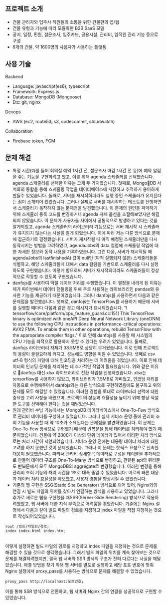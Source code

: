 ## 프로젝트 소개
- 건물 관리자와 입주사 직원들의 소통을 위한 건물편의 앱/웹
- 건물 유형과 기능에 따라 모듈화한 B2B SaaS 모델
- 공지, 일정, 민원, 설문조사, 입주카드, 공용시설, 관리비, 임직원 관리 기능 등으로 구성
- 6개의 건물, 약 1600명의 사용자가 사용하는 플랫폼

## 사용 기술
Backend
- Language: javascript(es6), typescript
- Framework: Express.js
- Database: MongoDB (Mongoose)
- Etc: git, nginx
  
Devops
- AWS (ec2, route53, s3, codecommit, cloudwatch)

Collaboration
- Firebase token, FCM

## 문제 해결
- 특정 시간(예를 들어 회의실 예약 1시간 전, 설문조사 마감 1시간 전 등)에 예약 알림을 주는 기능을 구현하려고 했고, 이를 위해 agenda 스케줄러를 선택했습니다. agenda 스케줄러를 선택한 이유는 크게 두 가지였습니다. 첫째로, MongoDB 서버와의 통합을 통해 스케줄링 작업을 데이터베이스에 저장하고 추적하기 용이하게 만들수 있었습니다. 둘째로, 서버를 재시작하더라도 실행 중인 스케줄러가 유지된다는 점이 소개되어 있었습니다. 그러나 실제로 서버를 재시작하는 테스트를 진행하면서 스케줄러가 동작하지 않는 문제점을 발견했습니다. 이 문제의 원인을 파악하기 위해 스케줄러 등록 코드를 변경하거나 agenda 자체 옵션을 조절해보았지만 해결되지 않았습니다. 이 문제가 사용자들 사이에서 공통적으로 발생하고 있다는 것을 알게되었고, agenda 스케줄러의 라이브러리 기능으로는 서버 재시작 시 스케줄러가 유지되지 않는다는 사실을 알게 되었습니다. 이에 따라 저는 다른 방식으로 문제에 접근하기로 결정했습니다. 서버가 재시작될 때 아직 예정된 스케줄러만을 다시 동작시키는 방법을 고려하였고, agendaJobs의 data 컬럼에 스케줄링 작업에 대한 자세한 정보와 동작 내용을 기록하였습니다. 그런 다음, 서버가 재시작될 때 agendaJobs의 lastfinishedAt 값이 null인 (아직 실행되지 않은) 스케줄러들을 식별하고, 해당 스케줄러들에 대해서 data 컬럼을 기반으로 스케줄러를 다시 실행하도록 구현했습니다. 이렇게 함으로써 서버가 재시작되더라도 스케줄러들이 정상적으로 작동할 수 있도록 구현했습니다.
- danfojs를 사용하여 엑셀 데이터 처리를 수행했습니다. 이 결정을 내리게 된 이유는 제가 파이썬에서 데이터 핸들링을 위해 주로 사용하는 라이브러리인 pandas와 유사한 기능을 제공하기 때문이었습니다. 그러나 danfojs를 사용하면서 다음과 같은 문제점을 발견했습니다. 첫째로, danfojs는 TensorFlow를 사용하기 때문에 서버를 실행할 때마다 다음과 같은 경고 메시지가 표시되었습니다. "I tensorflow/core/platform/cpu_feature_guard.cc:151] This TensorFlow binary is optimized with oneAPI Deep Neural Network Library (oneDNN) to use the following CPU instructions in performance-critical operations: AVX2 FMA. To enable them in other operations, rebuild TensorFlow with the appropriate compiler flags." 이로 인해 danfojs를 사용할 때 시스템의 CPU 기능을 최적으로 활용하지 못할 수 있다는 우려가 있었습니다. 둘째로, danfojs 라이브러리 자체가 38.5MB로 상당히 무거웠습니다. 이로 인해 프로젝트의 용량이 불필요하게 커지고, 성능에도 영향을 미칠 수 있었습니다. 셋째로 csv utf-8 형식의 파일에 대해 인코딩을 처리하는 데 어려움을 겪었습니다. 이로 인해 데이터의 인코딩 문제를 처리하는 데 추가적인 작업이 필요했습니다. 위와 같은 이유로 danfojs 대신 xlsx 라이브러리로 전환 작업을 진행하였습니다. xlsx는 tensorflow를 사용하지 않았고, 라이브러리가 7.5MB로 가벼웠고, 인코딩 처리를 자동으로 수행해주어서 danfojs와는 다른 방식으로 구현하였음에도 불구하고 위의 문제를 모두 해결할 수 있었습니다. 이러한 경험을 토대로 라이브러리 선택에 대한 중요한 고려 사항을 배웠으며, 프로젝트의 성능과 효율성을 높이기 위해 항상 적절한 도구를 선택해야 한다는 것을 깨달았습니다.
- 원래 관리비 수납 기능에서는 MongoDB 데이터베이스에서 One-To-Few 방식으로 관리비 데이터를 구성하고 있었습니다. 그러나 실제 서비스 운영 중에 관리비 조회 기능을 사용할 때 약 10초가 소요된다는 문제점을 발견하였습니다. 이 문제는 One-To-Few 방식으로 구현했기 때문에 반복문을 통해 데이터를 처리해야 했기 때문이었습니다. 건물에 약 2000개 이상의 단위 데이터가 있어서 이러한 처리 방식으로는 처리 시간이 지연되었습니다. 서비스 운영 전에는 대용량 데이터 처리에 대한 고려를 하지 못했던 것이 문제였습니다. 그러나 이 문제는 핫픽스 요청으로 신속한 대응이 필요했습니다. 따라서 관리비 상세항목 데이터로 구성된 테이블을 추가적으로 만들어 데이터 구조를 One-To-Many 방식으로 변경하고, 관련된 api의 쿼리문도 반복문에서 모두 MongoDB의 aggregate로 변경했습니다. 이러한 변경을 통해 관리비 조회 기능의 처리 시간을 1초로 대폭 줄일 수 있었습니다. 이로써 빠른 대응과 데이터 처리 효율성을 확보했고, 사용자 경험을 향상시킬 수 있었습니다.
- 기존의 웹 구현은 SSG(Static Site Generator) 방식으로 되어 있어, Nginx와의 연결 시 빌드 파일의 위치를 찾아서 연결하는 방식을 사용하고 있었습니다. 그러나 추가로 새로운 웹을 구현했을 때SSR(Server-Side Rendering) 방식으로 적용하려했었고, 웹 서버에 대한 지식 부족으로 어려움을 겪었습니다. 기존에는 Nginx 설정에서 다음과 같이 빌드 파일의 경로를 지정하고 index 파일을 직접 지정하는 것으로 작성되어있었습니다.
```
root /빌드/파일의/경로;
index index.html index.htm;
```
<br>이렇게 설정하면 빌드 파일의 경로를 지정하고 index 파일을 지정하는 것으로 문제를 해결할 수 있을 것으로 생각했습니다. 그래서 빌드 파일의 위치를 계속 찾아보는 것으로 문제를 해결하려했지만, 결국 웹 서버와 SSR 방식의 구조가 전혀 다르다는 사실을 깨달았습니다. 해결 방법을 찾기 위해 웹 서버를 별도로 실행하고 해당 포트 번호에 맞춰 Nginx 설정에서 proxy_pass를 사용하는 방식으로 문제를 해결할 수 있었습니다.
```
proxy_pass http://localhost:포트번호;
```
이를 통해 SSR 방식으로 전환하고, 웹 서버와 Nginx 간의 연결을 성공적으로 구현할 수 있었습니다.











